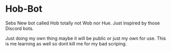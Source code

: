 # Hob-Bot
Sebs New bot called Hob totally not Wob nor Hue.
Just inspired by those Discord bots.

Just doing my own thing maybe it will be public or just my own for use.
 This is me learning as well so dont kill me for my bad scriping.
